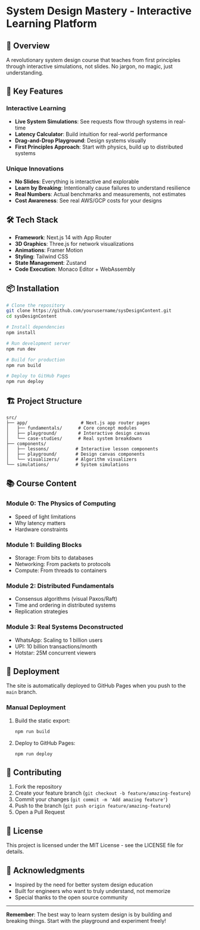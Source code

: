 # System Design Mastery - Interactive Learning Platform

## 🚀 Overview

A revolutionary system design course that teaches from first principles through interactive simulations, not slides. No jargon, no magic, just understanding.

## 🎯 Key Features

### Interactive Learning
- **Live System Simulations**: See requests flow through systems in real-time
- **Latency Calculator**: Build intuition for real-world performance
- **Drag-and-Drop Playground**: Design systems visually
- **First Principles Approach**: Start with physics, build up to distributed systems

### Unique Innovations
- **No Slides**: Everything is interactive and explorable
- **Learn by Breaking**: Intentionally cause failures to understand resilience
- **Real Numbers**: Actual benchmarks and measurements, not estimates
- **Cost Awareness**: See real AWS/GCP costs for your designs

## 🛠️ Tech Stack

- **Framework**: Next.js 14 with App Router
- **3D Graphics**: Three.js for network visualizations
- **Animations**: Framer Motion
- **Styling**: Tailwind CSS
- **State Management**: Zustand
- **Code Execution**: Monaco Editor + WebAssembly

## 📦 Installation

```bash
# Clone the repository
git clone https://github.com/yourusername/sysDesignContent.git
cd sysDesignContent

# Install dependencies
npm install

# Run development server
npm run dev

# Build for production
npm run build

# Deploy to GitHub Pages
npm run deploy
```

## 🏗️ Project Structure

```
src/
├── app/                    # Next.js app router pages
│   ├── fundamentals/      # Core concept modules
│   ├── playground/        # Interactive design canvas
│   └── case-studies/      # Real system breakdowns
├── components/            
│   ├── lessons/          # Interactive lesson components
│   ├── playground/       # Design canvas components
│   └── visualizers/      # Algorithm visualizers
└── simulations/          # System simulations
```

## 📚 Course Content

### Module 0: The Physics of Computing
- Speed of light limitations
- Why latency matters
- Hardware constraints

### Module 1: Building Blocks
- Storage: From bits to databases
- Networking: From packets to protocols  
- Compute: From threads to containers

### Module 2: Distributed Fundamentals
- Consensus algorithms (visual Paxos/Raft)
- Time and ordering in distributed systems
- Replication strategies

### Module 3: Real Systems Deconstructed
- WhatsApp: Scaling to 1 billion users
- UPI: 10 billion transactions/month
- Hotstar: 25M concurrent viewers

## 🚀 Deployment

The site is automatically deployed to GitHub Pages when you push to the `main` branch.

### Manual Deployment

1. Build the static export:
   ```bash
   npm run build
   ```

2. Deploy to GitHub Pages:
   ```bash
   npm run deploy
   ```

## 🤝 Contributing

1. Fork the repository
2. Create your feature branch (`git checkout -b feature/amazing-feature`)
3. Commit your changes (`git commit -m 'Add amazing feature'`)
4. Push to the branch (`git push origin feature/amazing-feature`)
5. Open a Pull Request

## 📄 License

This project is licensed under the MIT License - see the LICENSE file for details.

## 🙏 Acknowledgments

- Inspired by the need for better system design education
- Built for engineers who want to truly understand, not memorize
- Special thanks to the open source community

---

**Remember**: The best way to learn system design is by building and breaking things. Start with the playground and experiment freely!
